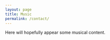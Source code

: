 ```yaml
---
layout: page
title: Music
permalink: /contact/
---
```


Here will hopefully appear some musical content.
